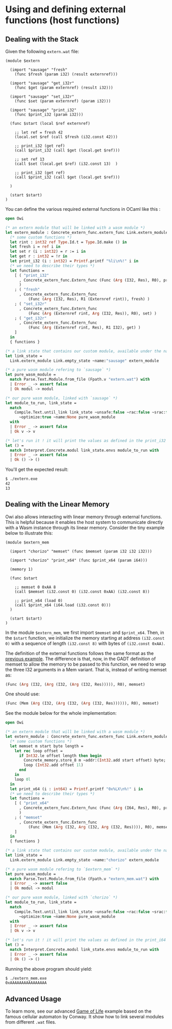 # Using and defining external functions (host functions)

## Dealing with the Stack

Given the following `extern.wat` file:

<!-- $MDX file=extern.wat -->
```wat
(module $extern

  (import "sausage" "fresh"
    (func $fresh (param i32) (result externref)))

  (import "sausage" "get_i32r"
    (func $get (param externref) (result i32)))

  (import "sausage" "set_i32r"
    (func $set (param externref) (param i32)))

  (import "sausage" "print_i32"
    (func $print_i32 (param i32)))

  (func $start (local $ref externref)

    ;; let ref = fresh 42
    (local.set $ref (call $fresh (i32.const 42)))

    ;; print_i32 (get ref)
    (call $print_i32 (call $get (local.get $ref)))

    ;; set ref 13
    (call $set (local.get $ref) (i32.const 13)  )

    ;; print_i32 (get ref)
    (call $print_i32 (call $get (local.get $ref)))

  )

  (start $start)
)
```

You can define the various required external functions in OCaml like this :

<!-- $MDX file=extern.ml -->
```ocaml
open Owi

(* an extern module that will be linked with a wasm module *)
let extern_module : Concrete_extern_func.extern_func Link.extern_module =
  (* some custom functions *)
  let rint : int32 ref Type.Id.t = Type.Id.make () in
  let fresh i = ref i in
  let set r (i : int32) = r := i in
  let get r : int32 = !r in
  let print_i32 (i : int32) = Printf.printf "%li\n%!" i in
  (* we need to describe their types *)
  let functions =
    [ ( "print_i32"
      , Concrete_extern_func.Extern_func (Func (Arg (I32, Res), R0), print_i32)
      )
    ; ( "fresh"
      , Concrete_extern_func.Extern_func
          (Func (Arg (I32, Res), R1 (Externref rint)), fresh) )
    ; ( "set_i32r"
      , Concrete_extern_func.Extern_func
          (Func (Arg (Externref rint, Arg (I32, Res)), R0), set) )
    ; ( "get_i32r"
      , Concrete_extern_func.Extern_func
          (Func (Arg (Externref rint, Res), R1 I32), get) )
    ]
  in
  { functions }

(* a link state that contains our custom module, available under the name `sausage` *)
let link_state =
  Link.extern_module Link.empty_state ~name:"sausage" extern_module

(* a pure wasm module refering to `sausage` *)
let pure_wasm_module =
  match Parse.Text.Module.from_file (Fpath.v "extern.wat") with
  | Error _ -> assert false
  | Ok modul -> modul

(* our pure wasm module, linked with `sausage` *)
let module_to_run, link_state =
  match
    Compile.Text.until_link link_state ~unsafe:false ~rac:false ~srac:false
      ~optimize:true ~name:None pure_wasm_module
  with
  | Error _ -> assert false
  | Ok v -> v

(* let's run it ! it will print the values as defined in the print_i32 function *)
let () =
  match Interpret.Concrete.modul link_state.envs module_to_run with
  | Error _ -> assert false
  | Ok () -> ()
```

You'll get the expected result:

```sh
$ ./extern.exe
42
13
```

## Dealing with the Linear Memory

Owi also allows interacting with linear memory through external functions.
This is helpful because it enables the host system to communicate directly
with a Wasm instance through its linear memory. Consider the tiny example
below to illustrate this:

<!-- $MDX file=extern_mem.wat -->
```wat
(module $extern_mem

  (import "chorizo" "memset" (func $memset (param i32 i32 i32)))

  (import "chorizo" "print_x64" (func $print_x64 (param i64)))

  (memory 1)

  (func $start

    ;; memset 0 0xAA 8
    (call $memset (i32.const 0) (i32.const 0xAA) (i32.const 8))

    ;; print_x64 (load 0)
    (call $print_x64 (i64.load (i32.const 0)))
  )

  (start $start)
)
```

In the module `$extern_mem`, we first import `$memset` and `$print_x64`. Then,
in the `$start` function, we initialize the memory starting at address
`(i32.const 0)` with a sequence of length `(i32.const 8)` with bytes of
`(i32.const 0xAA)`.

The definition of the external functions follows the same format as the
[previous example]. The difference is that, now, in the GADT definition of
memset to allow the memory to be passed to this function, we need to wrap
the three I32 arguments in a Mem variant. That is, instead of writing
memset as:

<!-- $MDX skip -->
```ocaml
(Func (Arg (I32, (Arg (I32, (Arg (I32, Res))))), R0), memset)
```

One should use:

<!-- $MDX skip -->
```ocaml
(Func (Mem (Arg (I32, (Arg (I32, (Arg (I32, Res)))))), R0), memset)
```

See the module below for the whole implementation:

<!-- $MDX file=extern_mem.ml -->
```ocaml
open Owi

(* an extern module that will be linked with a wasm module *)
let extern_module : Concrete_extern_func.extern_func Link.extern_module =
  (* some custom functions *)
  let memset m start byte length =
    let rec loop offset =
      if Int32.le offset length then begin
        Concrete_memory.store_8 m ~addr:(Int32.add start offset) byte;
        loop (Int32.add offset 1l)
      end
    in
    loop 0l
  in
  let print_x64 (i : int64) = Printf.printf "0x%LX\n%!" i in
  (* we need to describe their types *)
  let functions =
    [ ( "print_x64"
      , Concrete_extern_func.Extern_func (Func (Arg (I64, Res), R0), print_x64)
      )
    ; ( "memset"
      , Concrete_extern_func.Extern_func
          (Func (Mem (Arg (I32, Arg (I32, Arg (I32, Res)))), R0), memset) )
    ]
  in
  { functions }

(* a link state that contains our custom module, available under the name `chorizo` *)
let link_state =
  Link.extern_module Link.empty_state ~name:"chorizo" extern_module

(* a pure wasm module refering to `$extern_mem` *)
let pure_wasm_module =
  match Parse.Text.Module.from_file (Fpath.v "extern_mem.wat") with
  | Error _ -> assert false
  | Ok modul -> modul

(* our pure wasm module, linked with `chorizo` *)
let module_to_run, link_state =
  match
    Compile.Text.until_link link_state ~unsafe:false ~rac:false ~srac:false
      ~optimize:true ~name:None pure_wasm_module
  with
  | Error _ -> assert false
  | Ok v -> v

(* let's run it ! it will print the values as defined in the print_i64 function *)
let () =
  match Interpret.Concrete.modul link_state.envs module_to_run with
  | Error _ -> assert false
  | Ok () -> ()
```

Running the above program should yield:

```sh
$ ./extern_mem.exe
0xAAAAAAAAAAAAAAAA
```

## Advanced Usage

To learn more, see our advanced [Game of Life] example
based on the famous cellular automaton by Conway. It show how to link several modules from different `.wat` files.

[Game of Life]: ./life_game
[previous example]: ./README.md#dealing-with-the-stack
